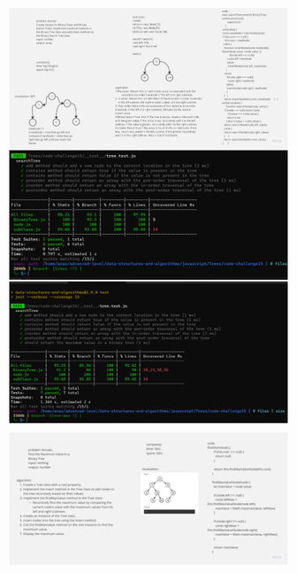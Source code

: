 ![Trees whiteboard](./Trees.jpg)
![code challenge15 tests](./Screenshot%202023-07-15%20222324.png)
![code challenge16 tests](./Screenshot%202023-07-17%20123730.png)

![code challenge16 whitboard](./Tree%20max%20value.jpg)